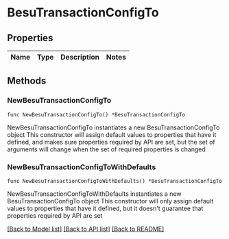 # BesuTransactionConfigTo

## Properties

Name | Type | Description | Notes
------------ | ------------- | ------------- | -------------

## Methods

### NewBesuTransactionConfigTo

`func NewBesuTransactionConfigTo() *BesuTransactionConfigTo`

NewBesuTransactionConfigTo instantiates a new BesuTransactionConfigTo object
This constructor will assign default values to properties that have it defined,
and makes sure properties required by API are set, but the set of arguments
will change when the set of required properties is changed

### NewBesuTransactionConfigToWithDefaults

`func NewBesuTransactionConfigToWithDefaults() *BesuTransactionConfigTo`

NewBesuTransactionConfigToWithDefaults instantiates a new BesuTransactionConfigTo object
This constructor will only assign default values to properties that have it defined,
but it doesn't guarantee that properties required by API are set


[[Back to Model list]](../README.md#documentation-for-models) [[Back to API list]](../README.md#documentation-for-api-endpoints) [[Back to README]](../README.md)


